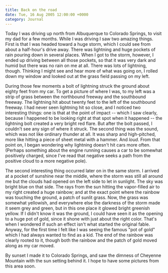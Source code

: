 ```yaml
---
title: Back on the road
date: Tue, 16 Aug 2005 12:00:00 +0000
category: Journal
---
```


Today I was driving up north from Albuquerque to Colorado Springs, to
visit my dad for a few months.  While I was driving I saw two amazing
things.  First is that I was headed toward a huge storm, which I could
see from about a half-hour's drive away.  There was lightning and huge
pockets of rain pouring down in several places.  When I got to the
storm, however, I ended up driving between all those pockets, so that it
was very dark and humid but there was no rain on me at all.  There was
lots of lightning, though.  Thinking I might see and hear more of what
was going on, I rolled down my window and looked out at the grass field
passing on my left.

During those few moments a bolt of lightning struck the ground about
eighty feet from my car.  To get a picture of where I was, to my left
was a strip of grass between the northbound freeway and the southbound
freeway.  The lightning hit about twenty feet to the left of the
southbound freeway.  I had never seen lightning hit so close, and I
noticed two interesting things: one is that at the point of impact --
which I saw clearly, because I happened to be looking right at that spot
when it happened -- the lightning bolt created a very bright red flare.
But after the bolt passed, I couldn't see any sign of where it struck.
The second thing was the sound, which was not like ordinary thunder at
all.  It was sharp and high-pitched, more like hitting a piece of sheet
metal with a hammer.  And *loud*.  From that point on, I began wondering
why lightning doesn't hit cars more often.  (Perhaps something about the
engine running causes a car to be somewhat positively charged, since
I've read that negative seeks a path from the positive cloud to a more
negative pole).

The second interesting thing occurred later on in the same storm.  I
arrived at a pocket of sunshine near the middle, where the storm was
still all around me but the clouds had opened on the left side to let in
sunlight.  The sky was bright blue on that side.  The rays from the sun
hitting the vapor-filled air to my right created a huge rainbow; and at
the exact point where the rainbow was touching the ground, a patch of
sunlit grass.  Now, the grass was somewhat yellowish, and everywhere
else the darkness of the storm made it seem grey and green, but in this
one place it glowed bright greenish yellow.  If I didn't know it was the
ground, I could have seen it as the opening to a huge pot of gold, since
it shone with just about the right color.  That's when I wondered if
such an effect isn't what started the original fable.  Anyway, for the
first time I felt like I was seeing the famous "pot of gold" which I had
always wanted to find as a kid.  The end of the rainbow was clearly
rooted to it, though both the rainbow and the patch of gold moved along
as my car moved.

By sunset I made it to Colorado Springs, and saw the dimness of Cheyenne
Mountain with the sun setting behind it.  I hope to have some pictures
from this area soon.


